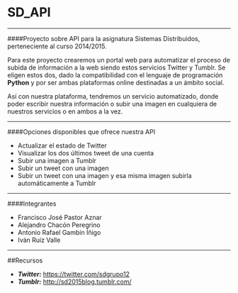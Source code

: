 # SD_API
____


####Proyecto sobre API para la asignatura Sistemas Distribuidos, perteneciente al curso 2014/2015.

Para este proyecto crearemos un portal web para automatizar el proceso de subida de información a la web siendo estos servicios Twitter y Tumblr. Se eligen estos dos, dado la compatibilidad con el lenguaje de programación **Python** y por ser ambas plataformas online destinadas a un ámbito social. 

Así con nuestra plataforma, tendremos un servicio automatizado, donde poder escribir nuestra información o subir una imagen en cualquiera de nuestros servicios o en ambos a la vez.

---
####Opciones disponibles que ofrece nuestra API
  - Actualizar el estado de Twitter
  - Visualizar los dos últimos tweet de una cuenta
  - Subir una imagen a Tumblr
  - Subir un tweet con una imagen
  - Subir un tweet con una imagen y esa misma imagen subirla automáticamente a Tumblr

---

####Integrantes
 - Francisco José Pastor Aznar
 - Alejandro Chacón Peregrino
 - Antonio Rafael Gambín Íñigo
 - Iván Ruíz Valle
 
____
##Recursos
- ***Twitter:*** https://twitter.com/sdgrupo12
- ***Tumblr:*** http://sd2015blog.tumblr.com/
